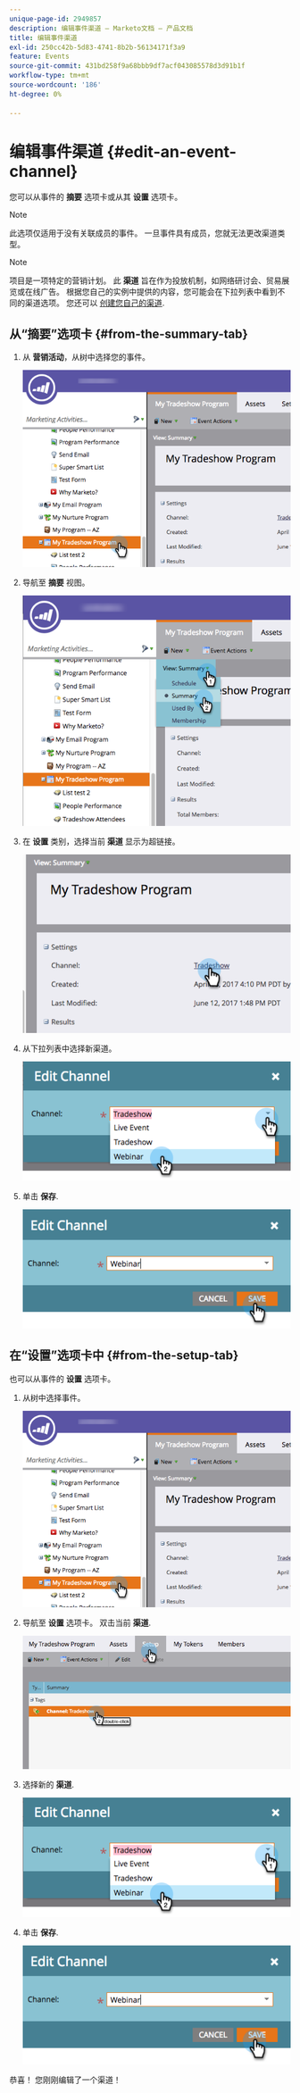 ```yaml
---
unique-page-id: 2949857
description: 编辑事件渠道 — Marketo文档 — 产品文档
title: 编辑事件渠道
exl-id: 250cc42b-5d83-4741-8b2b-56134171f3a9
feature: Events
source-git-commit: 431bd258f9a68bbb9df7acf043085578d3d91b1f
workflow-type: tm+mt
source-wordcount: '186'
ht-degree: 0%

---
```


# 编辑事件渠道 {#edit-an-event-channel}

您可以从事件的 **摘要** 选项卡或从其 **设置** 选项卡。

>[!NOTE]
>
>此选项仅适用于没有关联成员的事件。 一旦事件具有成员，您就无法更改渠道类型。

>[!NOTE]
>
>项目是一项特定的营销计划。 此 **渠道** 旨在作为投放机制，如网络研讨会、贸易展览或在线广告。 根据您自己的实例中提供的内容，您可能会在下拉列表中看到不同的渠道选项。 您还可以  [创建您自己的渠道](/help/marketo/product-docs/administration/tags/create-a-program-channel.md).

## 从“摘要”选项卡 {#from-the-summary-tab}

1. 从 **营销活动**，从树中选择您的事件。

   ![](assets/eventprogramseelct.png)

1. 导航至 **摘要** 视图。

   ![](assets/eventprogramsummary.png)

1. 在 **设置** 类别，选择当前 **渠道** 显示为超链接。

   ![](assets/channeltypeevent.png)

1. 从下拉列表中选择新渠道。

   ![](assets/tradeshowchange.png)

1. 单击 **保存**.

   ![](assets/2017-06-13-09-35-53.png)

## 在“设置”选项卡中 {#from-the-setup-tab}

也可以从事件的 **设置** 选项卡。

1. 从树中选择事件。

   ![](assets/eventprogramseelct.png)

1. 导航至 **设置** 选项卡。 双击当前 **渠道**.

   ![](assets/setuptabchangechannel.png)

1. 选择新的 **渠道**.

   ![](assets/tradeshowchange.png)

1. 单击 **保存**.

   ![](assets/2017-06-13-09-35-53.png)

恭喜！ 您刚刚编辑了一个渠道！
